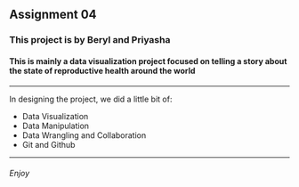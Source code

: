 ## Assignment 04
### This project is by Beryl and Priyasha 
#### This is mainly a data visualization project focused on telling a story about the state of reproductive health around the world 

***
In designing the project, we did a little bit of:
* Data Visualization
* Data Manipulation 
* Data Wrangling and Collaboration 
* Git and Github 
***

###### Enjoy 
